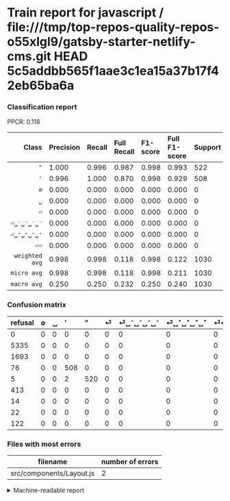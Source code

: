# Train report for javascript / file:///tmp/top-repos-quality-repos-o55xlgl9/gatsby-starter-netlify-cms.git HEAD 5c5addbb565f1aae3c1ea15a37b17f42eb65ba6a

### Classification report

PPCR: 0.118

| Class | Precision | Recall | Full Recall | F1-score | Full F1-score | Support | Full Support | PPCR |
|------:|:----------|:-------|:------------|:---------|:---------|:--------|:-------------|:-----|
| `"` | 1.000| 0.996| 0.987| 0.998| 0.993| 522| 527| 0.991 |
| `'` | 0.996| 1.000| 0.870| 0.998| 0.929| 508| 584| 0.870 |
| `∅` | 0.000| 0.000| 0.000| 0.000| 0.000| 0| 5335| 0.000 |
| `␣` | 0.000| 0.000| 0.000| 0.000| 0.000| 0| 1693| 0.000 |
| `⏎` | 0.000| 0.000| 0.000| 0.000| 0.000| 0| 413| 0.000 |
| `⏎␣⁻␣⁻␣⁻␣⁻` | 0.000| 0.000| 0.000| 0.000| 0.000| 0| 14| 0.000 |
| `⏎␣⁺␣⁺␣⁺␣⁺` | 0.000| 0.000| 0.000| 0.000| 0.000| 0| 22| 0.000 |
| `⏎⏎` | 0.000| 0.000| 0.000| 0.000| 0.000| 0| 122| 0.000 |
| `weighted avg` | 0.998| 0.998| 0.118| 0.998| 0.122| 1030| 8710| 0.118 |
| `micro avg` | 0.998| 0.998| 0.118| 0.998| 0.211| 1030| 8710| 0.118 |
| `macro avg` | 0.250| 0.250| 0.232| 0.250| 0.240| 1030| 8710| 0.118 |

### Confusion matrix

|refusal|  ∅| ␣| '| "| ⏎| ⏎␣⁻␣⁻␣⁻␣⁻| ⏎␣⁺␣⁺␣⁺␣⁺| ⏎⏎| 
|:---|:---|:---|:---|:---|:---|:---|:---|:---|
|0 |0 |0 |0 |0 |0 |0 |0 |0 |
|5335 |0 |0 |0 |0 |0 |0 |0 |0 |
|1693 |0 |0 |0 |0 |0 |0 |0 |0 |
|76 |0 |0 |508 |0 |0 |0 |0 |0 |
|5 |0 |0 |2 |520 |0 |0 |0 |0 |
|413 |0 |0 |0 |0 |0 |0 |0 |0 |
|14 |0 |0 |0 |0 |0 |0 |0 |0 |
|22 |0 |0 |0 |0 |0 |0 |0 |0 |
|122 |0 |0 |0 |0 |0 |0 |0 |0 |

### Files with most errors

| filename | number of errors|
|:----:|:-----|
| src/components/Layout.js | 2 |

<details>
    <summary>Machine-readable report</summary>
```json
{
  "cl_report": {"\"": {"f1-score": 0.9980806142034548, "precision": 1.0, "recall": 0.9961685823754789, "support": 522}, "\u0027": {"f1-score": 0.9980353634577603, "precision": 0.996078431372549, "recall": 1.0, "support": 508}, "macro avg": {"f1-score": 0.2495144972076519, "precision": 0.24950980392156863, "recall": 0.24952107279693486, "support": 1030}, "micro avg": {"f1-score": 0.9980582524271845, "precision": 0.9980582524271845, "recall": 0.9980582524271845, "support": 1030}, "weighted avg": {"f1-score": 0.9980582963599473, "precision": 0.9980658671235484, "recall": 0.9980582524271845, "support": 1030}, "\u2205": {"f1-score": 0.0, "precision": 0.0, "recall": 0.0, "support": 0}, "\u23ce": {"f1-score": 0.0, "precision": 0.0, "recall": 0.0, "support": 0}, "\u23ce\u23ce": {"f1-score": 0.0, "precision": 0.0, "recall": 0.0, "support": 0}, "\u23ce\u2423\u207a\u2423\u207a\u2423\u207a\u2423\u207a": {"f1-score": 0.0, "precision": 0.0, "recall": 0.0, "support": 0}, "\u23ce\u2423\u207b\u2423\u207b\u2423\u207b\u2423\u207b": {"f1-score": 0.0, "precision": 0.0, "recall": 0.0, "support": 0}, "\u2423": {"f1-score": 0.0, "precision": 0.0, "recall": 0.0, "support": 0}},
  "cl_report_full": {"\"": {"f1-score": 0.9933142311365807, "precision": 1.0, "recall": 0.9867172675521821, "support": 527}, "\u0027": {"f1-score": 0.9287020109689214, "precision": 0.996078431372549, "recall": 0.8698630136986302, "support": 584}, "macro avg": {"f1-score": 0.24025203026318775, "precision": 0.24950980392156863, "recall": 0.23207253515635154, "support": 8710}, "micro avg": {"f1-score": 0.211088295687885, "precision": 0.9980582524271845, "recall": 0.11802525832376579, "support": 8710}, "weighted avg": {"f1-score": 0.12236952631628335, "precision": 0.12729159631705725, "recall": 0.11802525832376579, "support": 8710}, "\u2205": {"f1-score": 0.0, "precision": 0.0, "recall": 0.0, "support": 5335}, "\u23ce": {"f1-score": 0.0, "precision": 0.0, "recall": 0.0, "support": 413}, "\u23ce\u23ce": {"f1-score": 0.0, "precision": 0.0, "recall": 0.0, "support": 122}, "\u23ce\u2423\u207a\u2423\u207a\u2423\u207a\u2423\u207a": {"f1-score": 0.0, "precision": 0.0, "recall": 0.0, "support": 22}, "\u23ce\u2423\u207b\u2423\u207b\u2423\u207b\u2423\u207b": {"f1-score": 0.0, "precision": 0.0, "recall": 0.0, "support": 14}, "\u2423": {"f1-score": 0.0, "precision": 0.0, "recall": 0.0, "support": 1693}},
  "ppcr": 0.1182548794489093
}
```
</details>

